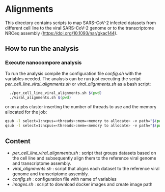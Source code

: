 
# Alignments

This directory contains scripts to map SARS-CoV-2 infected datasets from different cell line to the viral SARS-CoV-2 genome or to the transcriptome NRCeq assembly (https://doi.org/10.1093/nar/gkac144). 

## How to run the analysis

### Execute nanocompore analysis
To run the analysis compile the configuration file *config.sh*  with the variables needed.
The analysis can be run just executing the script *per_cell_line_viral_alignments.sh* or *viral_alignments.sh* as a bash script:
```bash
  ./per_cell_line_viral_alignments.sh $(pwd)
  ./viral_alignments.sh $(pwd)
```
 or on a pbs cluster inserting the number of threads to use and the memory allocated for the job:
```bash
qsub -l select=1:ncpus=<threads>:mem=<memory to allocate> -v path="$(pwd)" per_cell_line_viral_alignments.sh
qsub -l select=1:ncpus=<threads>:mem=<memory to allocate> -v path="$(pwd)" viral_alignments.sh
```


## Content
* *per_cell_line_viral_alignments.sh* : script that groups datasets based on the cell line and subsequently align them to the reference viral genome and transcriptome assembly.
* *viral_alignments.sh* : script that aligns each dataset to the reference viral genome and transcriptome assembly.
* *config.sh* : configuration file with name of variables
* *images.sh* : script to download docker images and create image path
